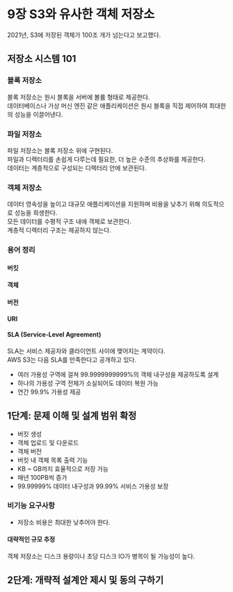 # 9장 S3와 유사한 객체 저장소

2021년, S3에 저장된 객체가 100조 개가 넘는다고 보고했다.  

## 저장소 시스템 101

### 블록 저장소

블록 저장소는 원시 블록을 서버에 볼륨 형태로 제공한다.  
데이터베이스나 가상 머신 엔진 같은 애플리케이션은 원시 블록을 직접 제어하여 최대한의 성능을 이끌어낸다.  

### 파일 저장소

파일 저장소는 블록 저장소 위에 구현된다.  
파일과 디렉터리를 손쉽게 다루는데 필요한, 더 높은 수준의 추상화를 제공한다.  
데이터는 계층적으로 구성되는 디렉터리 안에 보관된다.  

### 객체 저장소

데이터 영속성을 높이고 대규모 애플리케이션을 지원하며 비용을 낮추기 위해 의도적으로 성능을 희생한다.  
모든 데이터를 수평적 구조 내에 객체로 보관한다.  
계층적 디렉터리 구조는 제공하지 않는다.  

### 용어 정리

#### 버킷

#### 객체

#### 버전

#### URI

#### SLA (Service-Level Agreement)

SLA는 서비스 제공자와 클라이언트 사이에 맺어지는 계약이다.  
AWS S3는 다음 SLA를 만족한다고 공개하고 있다.  

- 여러 가용성 구역에 걸쳐 99.9999999999%의 객체 내구성을 제공하도록 설계
- 하나의 가용성 구역 전체가 소실되어도 데이터 복원 가능
- 연간 99.9% 가용성 제공


## 1단계: 문제 이해 및 설계 범위 확정

- 버킷 생성
- 객체 업로드 및 다운로드
- 객체 버전
- 버킷 내 객체 목록 출력 기능
- KB ~ GB까지 효율적으로 저장 가능
- 매년 100PB씩 증가
- 99.99999% 데이터 내구성과 99.99% 서비스 가용성 보장

### 비기능 요구사항

- 저장소 비용은 최대한 낮추어야 한다.

#### 대략적인 규모 추정

객체 저장소는 디스크 용량이나 초당 디스크 IO가 병목이 될 가능성이 높다.  

## 2단계: 개략적 설계안 제시 및 동의 구하기




